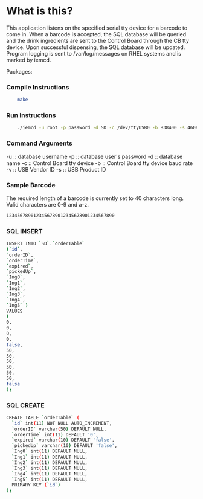 # What is this?
This application listens on the specified serial tty device for a barcode to
come in. When a barcode is accepted, the SQL database will be queried and the 
drink ingredients are sent to the Control Board through the CB tty device.
Upon successful dispensing, the SQL database will be updated. Program logging 
is sent to /var/log/messages on RHEL systems and is marked by iemcd.

Packages:

### Compile Instructions
```bash
    make
```

### Run Instructions
```bash
    ./iemcd -u root -p password -d SD -c /dev/ttyUSB0 -b B38400 -s 4608 -v 1504
```
### Command Arguments
-u :: database username
-p :: database user's password
-d :: database name
-c :: Control Board tty device
-b :: Control Board tty device baud rate
-v :: USB Vendor ID
-s :: USB Product ID

### Sample Barcode
The required length of a barcode is currently set to 40 characters long. Valid characters are 0-9 and a-z.

```bash
1234567890123456789012345678901234567890
```

### SQL INSERT
```bash
INSERT INTO `SD`.`orderTable`
(`id`,
`orderID`,
`orderTime`,
`expired`,
`pickedUp`,
`Ing0`,
`Ing1`,
`Ing2`,
`Ing3`,
`Ing4`,
`Ing5` )
VALUES
(
0,
0,
0,
0,
false,
50,
50,
50,
50,
50,
50,
false
);
```

### SQL CREATE
```bash
CREATE TABLE `orderTable` (
  `id` int(11) NOT NULL AUTO_INCREMENT,
  `orderID` varchar(50) DEFAULT NULL,
  `orderTime` int(11) DEFAULT '0',
  `expired` varchar(10) DEFAULT 'false',
  `pickedUp` varchar(10) DEFAULT 'false',
  `Ing0` int(11) DEFAULT NULL,
  `Ing1` int(11) DEFAULT NULL,
  `Ing2` int(11) DEFAULT NULL,
  `Ing3` int(11) DEFAULT NULL,
  `Ing4` int(11) DEFAULT NULL,
  `Ing5` int(11) DEFAULT NULL,
  PRIMARY KEY (`id`)
);
```